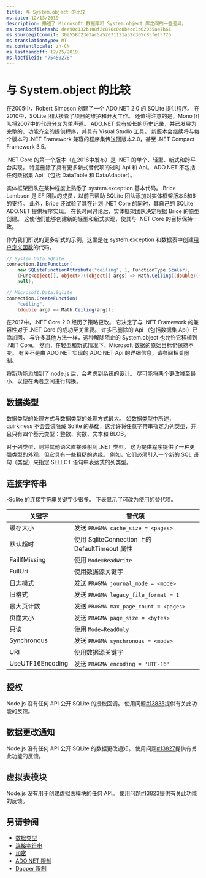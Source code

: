 ```yaml
---
title: 与 System.object 的比较
ms.date: 12/13/2019
description: 描述了 Microsoft 数据库和 System.object 库之间的一些差异。
ms.openlocfilehash: dee90c132b108f2c876c0d8becc1b02035a47b61
ms.sourcegitcommit: 30a558d23e3ac5a52071121a52c305c85fe15726
ms.translationtype: MT
ms.contentlocale: zh-CN
ms.lasthandoff: 12/25/2019
ms.locfileid: "75450278"
---
```

# <a name="comparison-to-systemdatasqlite"></a>与 System.object 的比较

在2005中，Robert Simpson 创建了一个 ADO.NET 2.0 的 SQLite 提供程序。 在2010中，SQLite 团队接管了项目的维护和开发工作。 还值得注意的是，Mono 团队将2007中的代码分叉为单声道。 ADO.NET 具有较长的历史记录，并已发展为完整的、功能齐全的提供程序，并具有 Visual Studio 工具。 新版本会继续将与每个版本的 .NET Framework 兼容的程序集传送回版本2.0，甚至 .NET Compact Framework 3.5。

.NET Core 的第一个版本（在2016中发布）是 .NET 的单个、轻型、新式和跨平台实现。 特意删除了具有更多新式替代项的过时 Api 和 Api。 ADO.NET 不包括任何数据集 Api （包括 DataTable 和 DataAdapter）。

实体框架团队在某种程度上熟悉了 system.exception 基本代码。 Brice Lambson 是 EF 团队的成员，以前已帮助 SQLite 团队添加对实体框架版本5和6的支持。 此外，Brice 还试验了其在计划 .NET Core 的同时，其自己的 SQLite ADO.NET 提供程序实现。 在长时间讨论后，实体框架团队决定根据 Brice 的原型创建。 这使他们能够创建新的轻型和新式实现，使其与 .NET Core 的目标保持一致。

作为我们所说的更多新式的示例，这里是在 system.exception 和数据表中创建[用户定义函数](user-defined-functions.md)的代码。

```csharp
// System.Data.SQLite
connection.BindFunction(
    new SQLiteFunctionAttribute("ceiling", 1, FunctionType.Scalar),
    (Func<object[], object>)((object[] args) => Math.Ceiling((double)((object[])args[1])[0])),
    null);

// Microsoft.Data.Sqlite
connection.CreateFunction(
    "ceiling",
    (double arg) => Math.Ceiling(arg));
```

在2017中，.NET Core 2.0 经历了策略更改。 它决定了与 .NET Framework 的兼容性对于 .NET Core 的成功至关重要。 许多已删除的 Api （包括数据集 Api）已添加回。 与许多其他方法一样，这种解除阻止的 System.object 也允许它移植到 .NET Core。 然而，在轻型和新式情况下，Microsoft 数据的原始目标仍保持不变。 有关不是由 ADO.NET 实现的 ADO.NET Api 的详细信息，请参阅相关[限制](adonet-limitations.md)。

将新功能添加到了 node.js 后，会考虑到系统的设计。 尽可能将两个更改减至最小，以便在两者之间进行转换。

## <a name="data-types"></a>数据类型

数据类型的处理方式与数据类型的处理方式最大。 如[数据类型](types.md)中所述，quirkiness 不会尝试隐藏 Sqlite 的基础，这允许将任意字符串指定为列类型，并且只有四个基元类型：整数、实数、文本和 BLOB。

对于列类型，则将其他语义直接映射到 .NET 类型。 这为提供程序提供了一种更强类型的外观，但它具有一些粗糙的边缘。 例如，它们必须引入一个新的 SQL 语句（类型）来指定 SELECT 语句中表达式的列类型。

## <a name="connection-strings"></a>连接字符串

-Sqlite 的[连接字符串](connection-strings.md)关键字少很多。 下表显示了可改为使用的替代项。

| 关键字          | 替代项                                         |
| ---------------- | --------------------------------------------------- |
| 缓存大小       | 发送 `PRAGMA cache_size = <pages>`                  |
| 默认超时  | 使用 SqliteConnection 上的 DefaultTimeout 属性 |
| FailIfMissing    | 使用 `Mode=ReadWrite`                                |
| FullUri          | 使用数据源关键字                         |
| 日志模式     | 发送 `PRAGMA journal_mode = <mode>`                 |
| 旧格式    | 发送 `PRAGMA legacy_file_format = 1`                |
| 最大页计数   | 发送 `PRAGMA max_page_count = <pages>`              |
| 页面大小        | 发送 `PRAGMA page_size = <bytes>`                   |
| 只读        | 使用 `Mode=ReadOnly`                                 |
| Synchronous      | 发送 `PRAGMA synchronous = <mode>`                  |
| URI              | 使用数据源关键字                         |
| UseUTF16Encoding | 发送 `PRAGMA encoding = 'UTF-16'`                   |

## <a name="authorization"></a>授权

Node.js 没有任何 API 公开 SQLite 的授权回调。 使用问题[#13835](https://github.com/aspnet/EntityFrameworkCore/issues/13835)提供有关此功能的反馈。

## <a name="data-change-notifications"></a>数据更改通知

Node.js 没有任何 API 公开 SQLite 的数据更改通知。 使用问题[#13827](https://github.com/aspnet/EntityFrameworkCore/issues/13827)提供有关此功能的反馈。

## <a name="virtual-table-modules"></a>虚拟表模块

Node.js 没有用于创建虚拟表模块的任何 API。 使用问题[#13823](https://github.com/aspnet/EntityFrameworkCore/issues/13823)提供有关此功能的反馈。

## <a name="see-also"></a>另请参阅

* [数据类型](types.md)
* [连接字符串](connection-strings.md)
* [加密](encryption.md)
* [ADO.NET 限制](adonet-limitations.md)
* [Dapper 限制](dapper-limitations.md)
